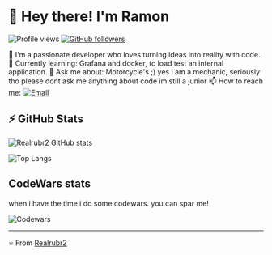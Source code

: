 # 👋 Hey there! I'm Ramon

![Profile views](https://komarev.com/ghpvc/?username=Realrubr2&color=blueviolet&style=flat)
[![GitHub followers](https://img.shields.io/github/followers/Realrubr2?label=Follow&style=social)](https://github.com/Realrubr2)

🚀 I'm a passionate developer who loves turning ideas into reality with code.  
🌱 Currently learning: Grafana and docker, to load test an internal application.
💬 Ask me about: Motorcycle's ;) yes i am a mechanic, seriously tho please dont ask me anything about code im still a junior 
📫 How to reach me:   [![Email](https://img.shields.io/badge/ramon.iroomo19%40gmail.com-blue?style=flat-square&logo=gmail)](mailto:ramon.iroomo19@gmail.com)
## ⚡ GitHub Stats

![Realrubr2 GitHub stats](https://github-readme-stats.vercel.app/api?username=Realrubr2&show_icons=true&theme=radical&hide_border=true)

![Top Langs](https://github-readme-stats.vercel.app/api/top-langs/?username=Realrubr2&layout=compact&theme=radical&hide_border=true)

## CodeWars stats

when i have the time i do some codewars. you can spar me!

![Codewars](https://github.r2v.ch/codewars?user=Realrubr2&stroke=COLOR)

---

⭐️ From [Realrubr2](https://github.com/Realrubr2)
